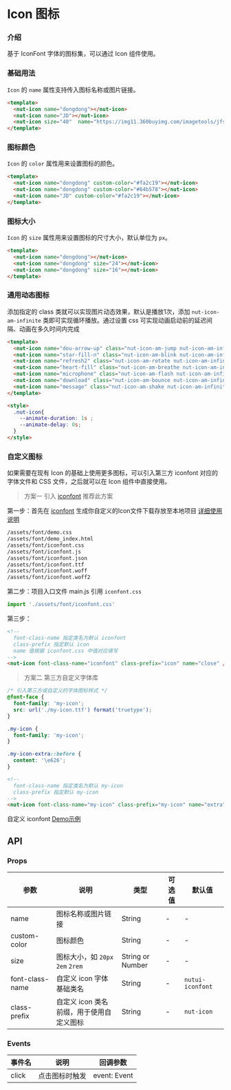 # Icon 图标

### 介绍

基于 IconFont 字体的图标集，可以通过 Icon 组件使用。

### 基础用法

`Icon` 的 `name` 属性支持传入图标名称或图片链接。

```html
<template>
  <nut-icon name="dongdong"></nut-icon>
  <nut-icon name="JD"></nut-icon>
  <nut-icon size="40"  name="https://img11.360buyimg.com/imagetools/jfs/t1/137646/13/7132/1648/5f4c748bE43da8ddd/a3f06d51dcae7b60.png"></nut-icon>
</template>
```

### 图标颜色

`Icon` 的 `color` 属性用来设置图标的颜色。

```html
<template>
  <nut-icon name="dongdong" custom-color="#fa2c19"></nut-icon>
  <nut-icon name="dongdong" custom-color="#64b578"></nut-icon>
  <nut-icon name="JD" custom-color="#fa2c19"></nut-icon>
</template>
```

### 图标大小

`Icon` 的 `size` 属性用来设置图标的尺寸大小，默认单位为 `px`。

```html
<template>
  <nut-icon name="dongdong"></nut-icon>
  <nut-icon name="dongdong" size="24"></nut-icon>
  <nut-icon name="dongdong" size="16"></nut-icon>
</template>
```

### 通用动态图标

添加指定的 class 类就可以实现图片动态效果，默认是播放1次，添加 `nut-icon-am-infinite` 类即可实现循环播放。通过设置 css 可实现动画启动前的延迟间隔、动画在多久时间内完成

```html
<template>
  <nut-icon name="dou-arrow-up" class="nut-icon-am-jump nut-icon-am-infinite"></nut-icon>
  <nut-icon name="star-fill-n" class="nut-icon-am-blink nut-icon-am-infinite"></nut-icon>
  <nut-icon name="refresh2" class="nut-icon-am-rotate nut-icon-am-infinite"></nut-icon>
  <nut-icon name="heart-fill" class="nut-icon-am-breathe nut-icon-am-infinite"></nut-icon>
  <nut-icon name="microphone" class="nut-icon-am-flash nut-icon-am-infinite"></nut-icon>
  <nut-icon name="download" class="nut-icon-am-bounce nut-icon-am-infinite"></nut-icon>
  <nut-icon name="message" class="nut-icon-am-shake nut-icon-am-infinite"></nut-icon>
</template>

<style>
  .nut-icon{
    --animate-duration: 1s ;
    --animate-delay: 0s;
  }
</style>
```

### 自定义图标

如果需要在现有 Icon 的基础上使用更多图标，可以引入第三方 iconfont 对应的字体文件和 CSS 文件，之后就可以在 Icon 组件中直接使用。

> 方案一 引入 [iconfont](https://www.iconfont.cn/)   推荐此方案

第一步：首先在 [iconfont](https://www.iconfont.cn/) 生成你自定义的Icon文件下载存放至本地项目  [详细使用说明](https://www.iconfont.cn/help/detail?spm=a313x.7781069.1998910419.d8d11a391&helptype=code)

``` bash
/assets/font/demo.css
/assets/font/demo_index.html
/assets/font/iconfont.css
/assets/font/iconfont.js
/assets/font/iconfont.json
/assets/font/iconfont.ttf
/assets/font/iconfont.woff
/assets/font/iconfont.woff2
```

第二步：项目入口文件 main.js 引用 `iconfont.css`

``` javascript
import './assets/font/iconfont.css'
```

第三步：

```html
<!--
  font-class-name 指定类名为默认 iconfont
  class-prefix 指定默认 icon
  name 值根据 iconfont.css 中值对应填写
-->
<nut-icon font-class-name="iconfont" class-prefix="icon" name="close" />
```

> 方案二 第三方自定义字体库

```css
/* 引入第三方或自定义的字体图标样式 */
@font-face {
  font-family: 'my-icon';
  src: url('./my-icon.ttf') format('truetype');
}

.my-icon {
  font-family: 'my-icon';
}

.my-icon-extra::before {
  content: '\e626';
}
```

```html
<!--
  font-class-name 指定类名为默认 my-icon
  class-prefix 指定默认 my-icon
-->
<nut-icon font-class-name="my-icon" class-prefix="my-icon" name="extra" />

```

自定义 iconfont [Demo示例](https://github.com/jdf2e/nutui-demo/blob/master/vite/src/App.vue#L15)

## API

### Props

| 参数            | 说明                                    | 类型             | 可选值 | 默认值           |
|-----------------|---------------------------------------|------------------|--------|------------------|
| name            | 图标名称或图片链接                      | String           | -      | -                |
| custom-color    | 图标颜色                                | String           | -      | -                |
| size            | 图标大小，如 `20px` `2em` `2rem`         | String or Number | -      | -                |
| font-class-name | 自定义 icon 字体基础类名                | String           | -      | `nutui-iconfont` |
| class-prefix    | 自定义 icon 类名前缀，用于使用自定义图标 | String           | -      | `nut-icon`       |

### Events

| 事件名 | 说明           | 回调参数     |
|--------|--------------|--------------|
| click  | 点击图标时触发 | event: Event |
